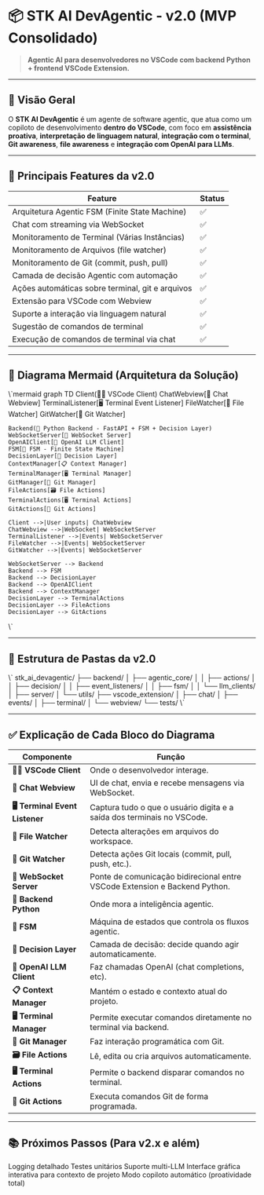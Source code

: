 # 📦 STK AI DevAgentic - v2.0 (MVP Consolidado)

> **Agentic AI para desenvolvedores no VSCode com backend Python + frontend VSCode Extension.**

---

## 📌 Visão Geral

O **STK AI DevAgentic** é um agente de software agentic, que atua como um copiloto de desenvolvimento **dentro do VSCode**, com foco em **assistência proativa**, **interpretação de linguagem natural**, **integração com o terminal**, **Git awareness**, **file awareness** e **integração com OpenAI para LLMs**.

---

## 🚀 Principais Features da v2.0

| Feature                                 | Status      |
|---------------------------------------- | ----------- |
| Arquitetura Agentic FSM (Finite State Machine) | ✅ |
| Chat com streaming via WebSocket          | ✅ |
| Monitoramento de Terminal (Várias Instâncias) | ✅ |
| Monitoramento de Arquivos (file watcher) | ✅ |
| Monitoramento de Git (commit, push, pull) | ✅ |
| Camada de decisão Agentic com automação | ✅ |
| Ações automáticas sobre terminal, git e arquivos | ✅ |
| Extensão para VSCode com Webview | ✅ |
| Suporte a interação via linguagem natural | ✅ |
| Sugestão de comandos de terminal | ✅ |
| Execução de comandos de terminal via chat | ✅ |

---

## 📡 Diagrama Mermaid (Arquitetura da Solução)

\\\`mermaid
graph TD
    Client(👨‍💻 VSCode Client)
    ChatWebview[💬 Chat Webview]
    TerminalListener[🖥️ Terminal Event Listener]
    FileWatcher[📂 File Watcher]
    GitWatcher[🔀 Git Watcher]

    Backend(🧠 Python Backend - FastAPI + FSM + Decision Layer)
    WebSocketServer[🔌 WebSocket Server]
    OpenAIClient[🤖 OpenAI LLM Client]
    FSM[🔁 FSM - Finite State Machine]
    DecisionLayer[🧭 Decision Layer]
    ContextManager[📋 Context Manager]
    TerminalManager[🖥️ Terminal Manager]
    GitManager[📂 Git Manager]
    FileActions[🗃️ File Actions]
    TerminalActions[🖥️ Terminal Actions]
    GitActions[🔀 Git Actions]

    Client -->|User inputs| ChatWebview
    ChatWebview -->|WebSocket| WebSocketServer
    TerminalListener -->|Events| WebSocketServer
    FileWatcher -->|Events| WebSocketServer
    GitWatcher -->|Events| WebSocketServer

    WebSocketServer --> Backend
    Backend --> FSM
    Backend --> DecisionLayer
    Backend --> OpenAIClient
    Backend --> ContextManager
    DecisionLayer --> TerminalActions
    DecisionLayer --> FileActions
    DecisionLayer --> GitActions
\\\`

---

## 🧱 Estrutura de Pastas da v2.0

\\\`
stk_ai_devagentic/
├── backend/
│   ├── agentic_core/
│   │   ├── actions/
│   │   ├── decision/
│   │   ├── event_listeners/
│   │   ├── fsm/
│   │   └── llm_clients/
│   ├── server/
│   └── utils/
├── vscode_extension/
│   ├── chat/
│   ├── events/
│   ├── terminal/
│   └── webview/
└── tests/
\\\`

---

## ✅ Explicação de Cada Bloco do Diagrama

| Componente | Função |
|---|---|
| **👨‍💻 VSCode Client** | Onde o desenvolvedor interage. |
| **💬 Chat Webview** | UI de chat, envia e recebe mensagens via WebSocket. |
| **🖥️ Terminal Event Listener** | Captura tudo o que o usuário digita e a saída dos terminais no VSCode. |
| **📂 File Watcher** | Detecta alterações em arquivos do workspace. |
| **🔀 Git Watcher** | Detecta ações Git locais (commit, pull, push, etc.). |
| **🔌 WebSocket Server** | Ponte de comunicação bidirecional entre VSCode Extension e Backend Python. |
| **🧠 Backend Python** | Onde mora a inteligência agentic. |
| **🔁 FSM** | Máquina de estados que controla os fluxos agentic. |
| **🧭 Decision Layer** | Camada de decisão: decide quando agir automaticamente. |
| **🤖 OpenAI LLM Client** | Faz chamadas OpenAI (chat completions, etc). |
| **📋 Context Manager** | Mantém o estado e contexto atual do projeto. |
| **🖥️ Terminal Manager** | Permite executar comandos diretamente no terminal via backend. |
| **📂 Git Manager** | Faz interação programática com Git. |
| **🗃️ File Actions** | Lê, edita ou cria arquivos automaticamente. |
| **🖥️ Terminal Actions** | Permite o backend disparar comandos no terminal. |
| **🔀 Git Actions** | Executa comandos Git de forma programada. |

---

## 📚 Próximos Passos (Para v2.x e além)

Logging detalhado
Testes unitários
Suporte multi-LLM
Interface gráfica interativa para contexto de projeto
Modo copiloto automático (proatividade total)

